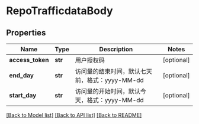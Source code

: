 # RepoTrafficdataBody

## Properties
Name | Type | Description | Notes
------------ | ------------- | ------------- | -------------
**access_token** | **str** | 用户授权码 | [optional] 
**end_day** | **str** | 访问量的结束时间，默认七天前，格式：yyyy-MM-dd | [optional] 
**start_day** | **str** | 访问量的开始时间，默认今天，格式：yyyy-MM-dd | [optional] 

[[Back to Model list]](../README.md#documentation-for-models) [[Back to API list]](../README.md#documentation-for-api-endpoints) [[Back to README]](../README.md)

